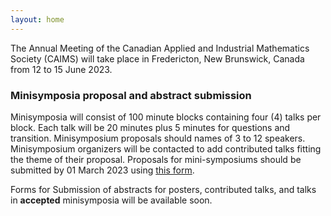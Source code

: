 ```yaml
---
layout: home
---
```


The Annual Meeting of the Canadian Applied and Industrial Mathematics Society (CAIMS) will take place in Fredericton, New Brunswick, Canada from 12 to 15 June 2023.

### Minisymposia proposal and abstract submission

Minisymposia  will consist of 100 minute blocks containing four (4) talks per block.
Each talk will be 20 minutes plus 5 minutes for questions and transition.
Minisymposium proposals should names of 3 to 12 speakers.
Minisymposium organizers will be contacted to add contributed talks fitting the theme of their proposal.
Proposals for mini-symposiums should be submitted by 01 March 2023
using [this form](https://forms.office.com/r/T907nRReHL).

Forms for Submission of abstracts for posters, contributed talks, and talks in **accepted** minisymposia will be available soon.


